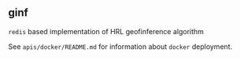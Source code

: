 ## ginf

`redis` based implementation of HRL geofinference algorithm

See `apis/docker/README.md` for information about `docker` deployment.
